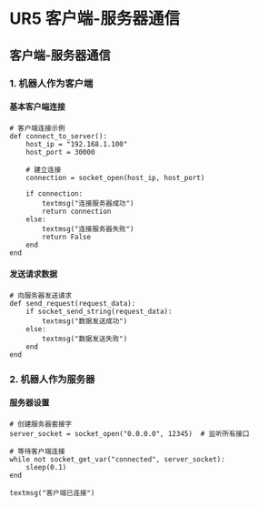 # UR5 客户端-服务器通信

## 客户端-服务器通信

### 1. 机器人作为客户端

#### 基本客户端连接
```urscript
# 客户端连接示例
def connect_to_server():
    host_ip = "192.168.1.100"
    host_port = 30000
    
    # 建立连接
    connection = socket_open(host_ip, host_port)
    
    if connection:
        textmsg("连接服务器成功")
        return connection
    else:
        textmsg("连接服务器失败")
        return False
    end
end
```

#### 发送请求数据
```urscript
# 向服务器发送请求
def send_request(request_data):
    if socket_send_string(request_data):
        textmsg("数据发送成功")
    else:
        textmsg("数据发送失败")
    end
end
```

### 2. 机器人作为服务器

#### 服务器设置
```urscript
# 创建服务器套接字
server_socket = socket_open("0.0.0.0", 12345)  # 监听所有接口

# 等待客户端连接
while not socket_get_var("connected", server_socket):
    sleep(0.1)
end

textmsg("客户端已连接")
```